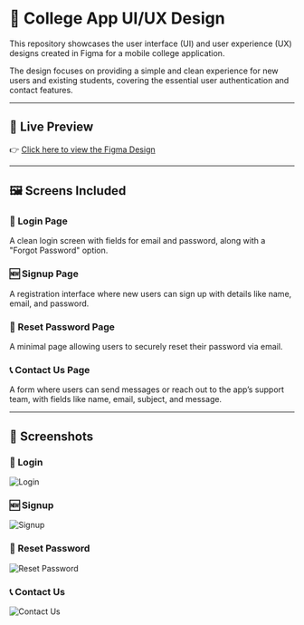 # 📱 College App UI/UX Design

This repository showcases the user interface (UI) and user experience (UX) designs created in Figma for a mobile college application.

The design focuses on providing a simple and clean experience for new users and existing students, covering the essential user authentication and contact features.

---

## 🔗 Live Preview

👉 [Click here to view the Figma Design]([https://www.figma.com/file/your-figma-link](https://www.figma.com/proto/z8gk5564DquZAPeRQ54v5b/Untitled?page-id=0%3A1&node-id=9-60&p=f&viewport=977%2C296%2C0.31&t=0Ijzjn4GKWJImDdJ-1&scaling=scale-down&content-scaling=fixed&starting-point-node-id=9%3A60))

---

## 🖼️ Screens Included

### 🔐 Login Page
A clean login screen with fields for email and password, along with a "Forgot Password" option.

### 🆕 Signup Page
A registration interface where new users can sign up with details like name, email, and password.

### 🔄 Reset Password Page
A minimal page allowing users to securely reset their password via email.

### 📞 Contact Us Page
A form where users can send messages or reach out to the app’s support team, with fields like name, email, subject, and message.

---

## 📸 Screenshots

### 🔐 Login
![Login](images/login.png)

### 🆕 Signup
![Signup](images/signup.png)

### 🔄 Reset Password
![Reset Password](images/reset-password.png)

### 📞 Contact Us
![Contact Us](images/contact-us.png)
